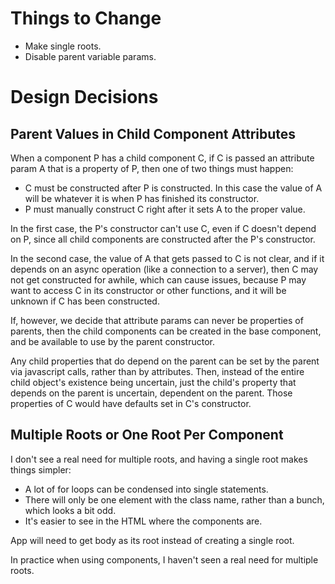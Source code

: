 # Things to Change

* Make single roots.
* Disable parent variable params.

# Design Decisions

## Parent Values in Child Component Attributes

When a component P has a child component C, if C is passed an attribute param A that is a property of P, then one of two things must happen:
* C must be constructed after P is constructed. In this case the value of A will be whatever it is when P has finished its constructor.
* P must manually construct C right after it sets A to the proper value.

In the first case, the P's constructor can't use C, even if C doesn't depend on P, since all child components are constructed after the P's constructor.

In the second case, the value of A that gets passed to C is not clear, and if it depends on an async operation (like a connection to a server), then C may not get constructed for awhile, which can cause issues, because P may want to access C in its constructor or other functions, and it will be unknown if C has been constructed.

If, however, we decide that attribute params can never be properties of parents, then the child components can be created in the base component, and be available to use by the parent constructor.

Any child properties that do depend on the parent can be set by the parent via javascript calls, rather than by attributes. Then, instead of the entire child object's existence being uncertain, just the child's property that depends on the parent is uncertain, dependent on the parent. Those properties of C would have defaults set in C's constructor.

## Multiple Roots or One Root Per Component

I don't see a real need for multiple roots, and having a single root makes things simpler:
* A lot of for loops can be condensed into single statements.
* There will only be one element with the class name, rather than a bunch, which looks a bit odd.
* It's easier to see in the HTML where the components are.

App will need to get body as its root instead of creating a single root.

In practice when using components, I haven't seen a real need for multiple roots.
